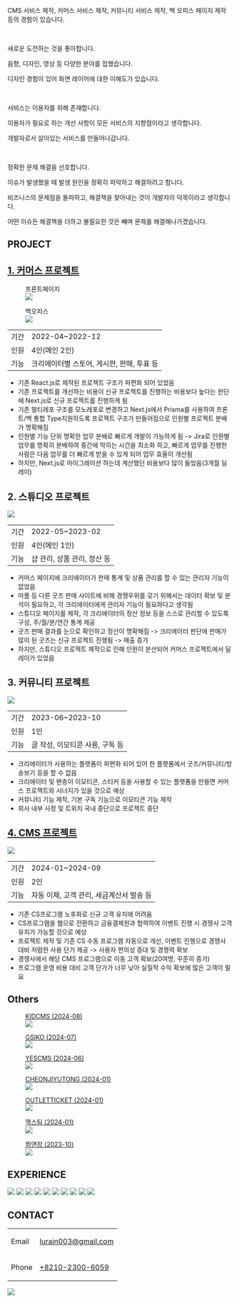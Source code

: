 <article>
<p>CMS 서비스 제작, 커머스 서비스 제작, 커뮤니티 서비스 제작, 백 오피스 페이지 제작 등의 경험이 있습니다.</p>
<br/>
<p>새로운 도전하는 것을 좋아합니다.</p>
<p>음향, 디자인, 영상 등 다양한 분야를 접했습니다.</p>
<p>디자인 경험이 있어 화면 레이어에 대한 이해도가 있습니다.</p>
<br/>
<p>서비스는 이용자를 위해 존재합니다.</p>
<p>이용자가 필요로 하는 개선 사항이 모든 서비스의 지향점이라고 생각합니다.</p>
<p>개발자로서 살아있는 서비스를 만들어나갑니다.</p>
<br/>
<p>정확한 문제 해결을 선호합니다.</p>
<p>이슈가 발생했을 때 발생 원인을 정확히 파악하고 해결하려고 합니다.</p>
<p>비즈니스의 문제점을 돌파하고, 해결책을 찾아내는 것이 개발자의 덕목이라고 생각합니다.</p>
<p>어떤 이슈든 해결책을 더하고 불필요한 것은 빼며 문제를 해결해나가겠습니다.</p>
</article>
<article>
  <h1>PROJECT</h1>
  <h2><a href="https://www.shopfanpick.com/">1. 커머스 프로젝트</a></h2>
  <figure>
    <figcaption>
      프론트페이지
    </figcaption>
    <img src="https://github.com/user-attachments/assets/fb29ae9b-5b16-46d3-ae5b-6afecfd6abb2"/>
  </figure>
  <figure>
    <figcaption>
      백오피스
    </figcaption>
    <img src="https://github.com/user-attachments/assets/57ef7a81-53b2-40f6-955b-5532340fca5d"/>
  </figure>
  <table>
    <tbody>
      <tr>
        <td>
          기간
        </td>
        <td>
          2022-04~2022-12
        </td>
      </tr>
      <tr>
        <td>
          인원
        </td>
        <td>
          4인(메인 2인)
        </td>
      </tr>
      <tr>
        <td>
          기능
        </td>
        <td>
          크리에이터별 스토어, 게시판, 판매, 투표 등
        </td>
      </tr>
    </tbody>
  </table>
  <ul>
    <!--문제 정의-->
    <li>기존 React.js로 제작된 프로젝트 구조가 파편화 되어 있었음</li>
    <!--가설 수립-->
    <li>기존 프로젝트를 개선하는 비용이 신규 프로젝트를 진행하는 비용보다 높다는 판단에 Next.js로 신규 프로젝트를 진행하게 됨</li>
    <!--액션 및 검증-->
    <li>기존 멀티레포 구조를 모노레포로 변경하고 Next.js에서 Prisma를 사용하여 프론트/백 통합 Type지원하도록 프로젝트 구조가 만들어짐으로 인원별 프로젝트 분배가 명확해짐</li>
    <!--결과-->
    <li>인원별 기능 단위 명확한 업무 분배로 빠르게 개발이 가능하게 됨 -> Jira로 인원별 업무를 명확히 분배하여 중간에 막히는 시간을 최소화 하고, 빠르게 업무를 진행한 사람은 다음 업무를 더 빠르게 받을 수 있게 되어 업무 효율이 개선됨</li>
    <li>하지만, Next.js로 마이그레이션 하는데 계산했던 비용보다 많이 들었음(3개월 딜레이)</li>
  </ul>
  <h2>2. 스튜디오 프로젝트</h2>
  <img src="https://github.com/user-attachments/assets/ba78ca89-bcec-4f20-8b04-a4aa5644f5bf" />
  <table>
    <tbody>
      <tr>
        <td>
          기간
        </td>
        <td>
          2022-05~2023-02
        </td>
      </tr>
      <tr>
        <td>
          인원
        </td>
        <td>
          4인(메인 1인)
        </td>
      </tr>
      <tr>
        <td>
          기능
        </td>
        <td>
          샵 관리, 상품 관리, 정산 등
        </td>
      </tr>
    </tbody>
  </table>
  <ul>
    <!--문제 정의-->
    <li>커머스 페이지에 크리에이터가 판매 통계 및 상품 관리를 할 수 있는 관리자 기능이 없었음</li>
    <!--가설 수립-->
    <li>마플 등 다른 굿즈 판매 사이트에 비해 경쟁우위를 갖기 위해서는 데이터 확보 및 분석이 필요하고, 각 크리에이터에게 관리자 기능이 필요하다고 생각됨</li>
    <!--액션 및 검증-->
    <li>스튜디오 페이지를 제작, 각 크리에이터의 정산 정보 등을 스스로 관리할 수 있도록 구성, 주/월/분/연간 통계 제공</li>
    <!--결과-->
    <li>굿즈 판매 결과를 눈으로 확인하고 정산이 명확해짐 -> 크리에이터 판단에 판매가 많이 된 굿즈는 신규 프로젝트 진행됨 -> 매출 증가</li>
    <li>하지만, 스튜디오 프로젝트 제작으로 인해 인원이 분산되어 커머스 프로젝트에서 딜레이가 있었음</li>
  </ul>
  <h2>3. 커뮤니티 프로젝트</h2>
  <img src="https://github.com/user-attachments/assets/06cb8195-b1b0-4ccc-a80d-6f1326754d37" />
  <table>
    <tbody>
      <tr>
        <td>
          기간
        </td>
        <td>
          2023-06~2023-10
        </td>
      </tr>
      <tr>
        <td>
          인원
        </td>
        <td>
          1인
        </td>
      </tr>
      <tr>
        <td>
          기능
        </td>
        <td>
          글 작성, 이모티콘 사용, 구독 등
        </td>
      </tr>
    </tbody>
  </table>
  <ul>
    <!--문제 정의-->
    <li>크리에이터가 사용하는 플랫폼이 파편화 되어 있어 한 플랫폼에서 굿즈/커뮤니티/방송보기 등을 할 수 없음</li>
    <!--가설 수립-->
    <li>크리에이터 및 팬층이 이모티콘, 스티커 등을 사용할 수 있는 플랫폼을 만들면 커머스 프로젝트와 시너지가 있을 것으로 예상</li>
    <!--액션 및 검증-->
    <li>커뮤니티 기능 제작, 기본 구독 기능으로 이모티콘 기능 제작</li>
    <!--결과-->
    <li>회사 내부 사정 및 트위치 국내 중단으로 프로젝트 중단</li>
  </ul>
  <h2><a href="https://ai.yescms.com/">4. CMS 프로젝트</a></h2>
  <img src="https://github.com/user-attachments/assets/bc6d9496-64c4-40e4-aec1-c61e41747bce" />
  <table>
    <tbody>
      <tr>
        <td>
          기간
        </td>
        <td>
          2024-01~2024-09
        </td>
      </tr>
      <tr>
        <td>
          인원
        </td>
        <td>
          2인
        </td>
      </tr>
      <tr>
        <td>
          기능
        </td>
        <td>
          자동 이체, 고객 관리, 세금계산서 발송 등
        </td>
      </tr>
    </tbody>
  </table>
  <ul>
    <!--문제 정의-->
    <li>기존 CS프로그램 노후화로 신규 고객 유치에 어려움</li>
    <!--가설 수립-->
    <li>CS프로그램을 웹으로 전환하고 금융결제원과 협력하여 이벤트 진행 시 경쟁사 고객 유치가 가능할 것으로 예상</li>
    <!--액션 및 검증-->
    <li>프로젝트 제작 및 기존 CS 수동 프로그램 자동으로 개선, 이벤트 진행으로 경쟁사 대비 저렴한 사용 단가 제공 -> 사용자 편의성 증대 및 경쟁력 확보</li>
    <!--결과-->
    <li>경쟁사에서 해당 CMS 프로그램으로 이동 고객 확보(20여명, 꾸준히 증가)</li>
    <li>프로그램 운영 비용 대비 고객 단가가 너무 낮아 실질적 수익 확보에 많은 고객이 필요</li>
  </ul>
  <h2>Others</h2>
  <figure>
    <figcaption>
      <a href="https://www.kidcms.com/">KIDCMS (2024-08)</a>
    </figcaption>
    <img src="https://github.com/user-attachments/assets/c2cb04ff-4329-42c2-b2a7-913a13eba73b" />
  </figure>
  <figure>
    <figcaption>
      <a href="https://gsiko.com/">GSIKO (2024-07)</a>
    </figcaption>
    <img src="https://github.com/user-attachments/assets/af4018e3-e26f-4ce6-a16f-cee6ff4de939" />
  </figure>
  <figure>
    <figcaption>
      <a href="https://yescms.com/">YESCMS (2024-06)</a>
    </figcaption>
    <img src="https://github.com/user-attachments/assets/eaa642c3-8e64-4398-875a-0ca3193b30c9" />
  </figure>
  <figure>
    <figcaption>
      <a href="https://cheonjiyutong.vercel.app/">CHEONJIYUTONG (2024-01)</a>
    </figcaption>
    <img src="https://github.com/user-attachments/assets/995c5f8b-89ad-4bcc-a8f6-469d39d68931" />
  </figure>
  <figure>
    <figcaption>
      <a href="https://outlet-ticket.vercel.app/">OUTLETTICKET (2024-01)</a>
    </figcaption>
    <img src="https://github.com/user-attachments/assets/7f6dd264-034c-425a-93e9-b12f32105d9d" />
  </figure>
  <figure>
    <figcaption>
      <a href="https://www.xn--b02b03n87n.com/">맥스팀 (2024-01)</a>
    </figcaption>
    <img src="https://github.com/user-attachments/assets/47fdd0b5-f060-4936-915d-31a2947e8283" />
  </figure>
  <figure>
    <figcaption>
      <a href="https://xn--ef5b84b66f.com/">찜앤장 (2023-10)</a>
    </figcaption>
    <img src="https://github.com/user-attachments/assets/2b5fec80-d26e-4e31-a5e4-56c19da5fcac" />
  </figure>
</article>
<article>
  <h1>EXPERIENCE</h1>
  <p>
    <img src="https://img.shields.io/badge/Next.js-black?style=flat&logo=Next.js"/>
    <img src="https://img.shields.io/badge/Typescript-black?style=flat&logo=Typescript"/>
    <img src="https://img.shields.io/badge/React.js-black?style=flat&logo=React"/>
    <img src="https://img.shields.io/badge/Prisma-black?style=flat&logo=Prisma"/>
    <img src="https://img.shields.io/badge/TypeORM-black?style=flat&"/>
    <img src="https://img.shields.io/badge/ES6-black?style=flat&logo=Javascript"/>
    <img src="https://img.shields.io/badge/Tailwind.css-black?style=flat&logo=TailwindCss"/>
    <img src="https://img.shields.io/badge/Scss-black?style=flat&logo=sass"/>
    <img src="https://img.shields.io/badge/CSS3-black?style=flat&logo=CSS3"/>
    <img src="https://img.shields.io/badge/HTML5-black?style=flat&logo=HTML5" />
  </p>
</article>
<article>
  <h1>CONTACT</h1>
  <table>
    <tbody>
      <tr>
        <td>
          <p>Email</p>
        </td>
        <td>
          <a href="mailto:lurain003@gmail.com">lurain003@gmail.com</a>
        </td>
      </tr>
      <tr>
        <td>
          <p>Phone</p>
        </td>
        <td>
          <a href="tel:01023006059">+8210-2300-6059</a>
        </td>
      </tr>
    </tbody>
  </table>
</article>
<p>
  <a href="https://hits.seeyoufarm.com"><img src="https://hits.seeyoufarm.com/api/count/incr/badge.svg?url=https%3A%2F%2Fgithub.com%2FGrangbelrLurain&count_bg=%231F6237&title_bg=%23000000&icon=&icon_color=%23E7E7E7&title=hits&edge_flat=false"/></a>
</p>
